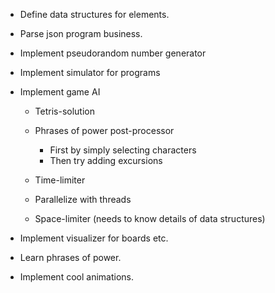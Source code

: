 
- Define data structures for elements.

- Parse json program business.

- Implement pseudorandom number generator

- Implement simulator for programs

- Implement game AI

    * Tetris-solution
    * Phrases of power post-processor

        - First by simply selecting characters
        - Then try adding excursions

    * Time-limiter
    * Parallelize with threads
    * Space-limiter (needs to know details of data structures)

- Implement visualizer for boards etc.

- Learn phrases of power.

- Implement cool animations.
